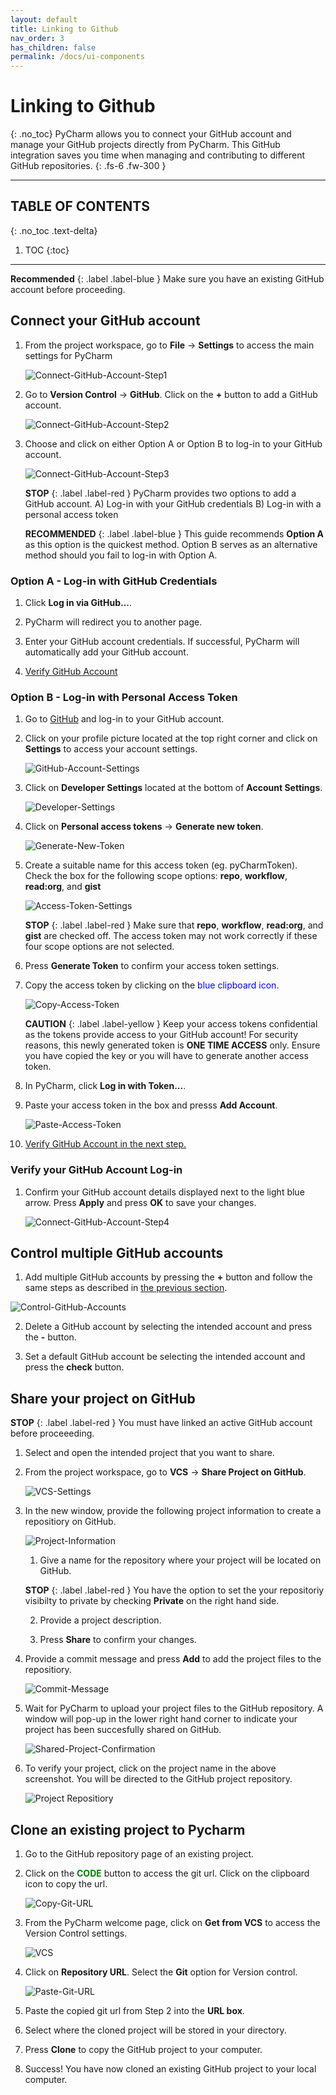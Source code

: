 ```yaml
---
layout: default
title: Linking to Github
nav_order: 3
has_children: false
permalink: /docs/ui-components
---
```


# Linking to Github
{: .no_toc}
PyCharm allows you to connect your GitHub account and manage your GitHub projects directly from PyCharm. This GitHub integration saves you time when managing and contributing to different GitHub repositories.
{: .fs-6 .fw-300 }

---
## TABLE OF CONTENTS
{: .no_toc .text-delta}
1. TOC
{:toc}
---

   **Recommended**
    {: .label .label-blue }
      Make sure you have an existing GitHub account before proceeding.

## Connect your GitHub account
1. From the project workspace, go to **File** -> **Settings** to access the main settings for PyCharm

    ![Connect-GitHub-Account-Step1](https://github.com/harryseo1992/Pycharm-For-Dummies/blob/gh-pages/assets/images/Link-GitHub-AccountLogIn-1.png?raw=true "File -> Settings")

2.  Go to **Version Control** -> **GitHub**. Click on the **+** button to add a GitHub account.

    ![Connect-GitHub-Account-Step2](https://github.com/harryseo1992/Pycharm-For-Dummies/blob/gh-pages/assets/images/Link-GitHub-AccountLogIn-2.png?raw=true "Version Control -> GitHub")

3.  Choose and click on either Option A or Option B to log-in to your GitHub account.

    ![Connect-GitHub-Account-Step3](https://github.com/harryseo1992/Pycharm-For-Dummies/blob/gh-pages/assets/images/Link-GitHub-AccountLogIn-3.png?raw=true "Log-in Options A and B")

    **STOP**
        {: .label .label-red } 
          PyCharm provides two options to add a GitHub account.
          A) Log-in with your GitHub credentials
          B) Log-in with a personal access token
    
    **RECOMMENDED**
        {: .label .label-blue }
            This guide recommends **Option A** as this option is the quickest method. Option B serves as an alternative method should you fail to log-in with Option A.
    
### Option A - Log-in with GitHub Credentials ###
1. Click **Log in via GitHub...**.

2. PyCharm will redirect you to another page. 

3. Enter your GitHub account credentials. If successful, PyCharm will automatically add your GitHub account. 

4. [Verify GitHub Account](#verify-your-github-account-log-in)

### Option B - Log-in with Personal Access Token ###
1. Go to [GitHub](https://github.com/) and log-in to your GitHub account.

2. Click on your profile picture located at the top right corner and click on **Settings** to access your account settings.

    ![GitHub-Account-Settings](https://github.com/harryseo1992/Pycharm-For-Dummies/blob/gh-pages/assets/images/Link-GitHub-AccessTokens-1.png?raw=true "GitHub Account Settings")

3. Click on **Developer Settings** located at the bottom of **Account Settings**.

    ![Developer-Settings](https://github.com/harryseo1992/Pycharm-For-Dummies/blob/gh-pages/assets/images/Link-GitHub-AccessTokens-2.png?raw=true "Developer Settings")

4. Click on **Personal access tokens** -> **Generate new token**.

    ![Generate-New-Token](https://github.com/harryseo1992/Pycharm-For-Dummies/blob/gh-pages/assets/images/Link-GitHub-AccessTokens-3.png?raw=true "Generate New Token")

5. Create a suitable name for this access token (eg. pyCharmToken). Check the box for the following scope options: **repo**, **workflow**, **read:org**, and **gist**

    ![Access-Token-Settings](https://github.com/harryseo1992/Pycharm-For-Dummies/blob/gh-pages/assets/images/Link-GitHub-AccessTokens-4.png?raw=true "Access Token Settings")

    **STOP**
        {: .label .label-red }
            Make sure that **repo**, **workflow**, **read:org**, and **gist** are checked off.
            The access token may not work correctly if these four scope options are not selected.   

6. Press **Generate Token** to confirm your access token settings.

7. Copy the access token by clicking on the <span style="color:blue">blue clipboard icon</span>.

    ![Copy-Access-Token](https://github.com/harryseo1992/Pycharm-For-Dummies/blob/gh-pages/assets/images/Link-GitHub-AccessTokens-5.png?raw=true "Copy Access Token")
    
    **CAUTION**
        {: .label .label-yellow }
            Keep your access tokens confidential as the tokens provide access to your GitHub account!
            For security reasons, this newly generated token is **ONE TIME ACCESS** only. 
            Ensure you have copied the key or you will have to generate another access token.

8. In PyCharm, click **Log in with Token...**.

9. Paste your access token in the box and presss **Add Account**. 

    ![Paste-Access-Token](https://github.com/harryseo1992/Pycharm-For-Dummies/blob/gh-pages/assets/images/Link-GitHub-AccountLogIn-4.png?raw=true "Paste Access Token")

10. [Verify GitHub Account in the next step.](#verify-your-github-account-log-in)

### Verify your GitHub Account Log-in
1. Confirm your GitHub account details displayed next to the light blue arrow. Press **Apply** and press **OK** to save your changes. 

    ![Connect-GitHub-Account-Step4](https://github.com/harryseo1992/Pycharm-For-Dummies/blob/gh-pages/assets/images/Link-GitHub-AccountLogIn-5.png?raw=true "Confirm Settings")

## Control multiple GitHub accounts
1. Add multiple GitHub accounts by pressing the **+** button and follow the same steps as described in [the previous section](#connect-your-github-account).

  ![Control-GitHub-Accounts](https://github.com/harryseo1992/Pycharm-For-Dummies/blob/gh-pages/assets/images/Link-GitHub-MultipleAccounts.png?raw=true "Control GitHub Accounts")

2. Delete a GitHub account by selecting the intended account and press the **-** button.

3. Set a default GitHub account be selecting the intended account and press the **check** button.

## Share your project on GitHub

**STOP**
    {: .label .label-red }
        You must have linked an active GitHub account before proceeeding.
  
1. Select and open the intended project that you want to share.

2. From the project workspace, go to **VCS** -> **Share Project on GitHub**.

    ![VCS-Settings](https://github.com/harryseo1992/Pycharm-For-Dummies/blob/gh-pages/assets/images/Link-GitHub-ShareProject-1.png?raw=true "VCS -> Share Project on GitHub")

3. In the new window, provide the following project information to create a repositiory on GitHub.

    ![Project-Information](https://github.com/harryseo1992/Pycharm-For-Dummies/blob/gh-pages/assets/images/Link-GitHub-ShareProject-2.png?raw=true "Project Information")
    
    1. Give a name for the repository where your project will be located on GitHub.
    
    **STOP**
        {: .label .label-red }
            You have the option to set the your repositoriy visibilty to private by checking **Private** on the right hand side.
   
    2. Provide a project description.
    
    3. Press **Share** to confirm your changes.

4. Provide a commit message and press **Add** to add the project files to the repositiory.

    ![Commit-Message](https://github.com/harryseo1992/Pycharm-For-Dummies/blob/gh-pages/assets/images/Link-GitHub-ShareProject-3.png?raw=true "Commit Message")

5. Wait for PyCharm to upload your project files to the GitHub repository. A window will pop-up in the lower right hand corner to indicate your project has been succesfully shared on GitHub.

    ![Shared-Project-Confirmation](https://github.com/harryseo1992/Pycharm-For-Dummies/blob/gh-pages/assets/images/Link-GitHub-ShareProject-4.png?raw=true "Shared Project Confirmation")

6. To verify your project, click on the project name in the above screenshot. You will be directed to the GitHub project repository.

    ![Project Repositiory](https://github.com/harryseo1992/Pycharm-For-Dummies/blob/gh-pages/assets/images/Link-GitHub-ShareProject-5.png?raw=true "Project Repositiory")

## Clone an existing project to Pycharm
1. Go to the GitHub repository page of an existing project.

2. Click on the <span style="color:green">**CODE**</span> button to access the git url. Click on the clipboard icon to copy the url.

    ![Copy-Git-URL](https://github.com/harryseo1992/Pycharm-For-Dummies/blob/gh-pages/assets/images/Link-GitHub-CloneRepo-1.png?raw=true "Copy Git URL")

3. From the PyCharm welcome page, click on **Get from VCS** to access the Version Control settings.

    ![VCS](https://github.com/harryseo1992/Pycharm-For-Dummies/blob/gh-pages/assets/images/Link-GitHub-CloneRepo-2.png?raw=true "VCS")

4. Click on **Repository URL**. Select the **Git** option for Version control.

    ![Paste-Git-URL](https://github.com/harryseo1992/Pycharm-For-Dummies/blob/gh-pages/assets/images/Link-GitHub-CloneRepo-3.png?raw=true "Paste Git URL")

5. Paste the copied git url from Step 2 into the **URL box**.

6. Select where the cloned project will be stored in your directory.

7. Press **Clone** to copy the GitHub project to your computer.

8. Success! You have now cloned an existing GitHub project to your local computer.
